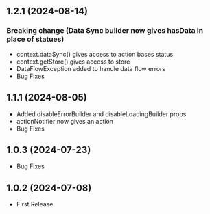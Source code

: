 ## 1.2.1 (2024-08-14)

### Breaking change (Data Sync builder now gives hasData in place of statues)

- context.dataSync() gives access to action bases status
- context.getStore() gives access to store
- DataFlowException added to handle data flow errors
- Bug Fixes

## 1.1.1 (2024-08-05)

- Added disableErrorBuilder and disableLoadingBuilder props
- actionNotifier now gives an action
- Bug Fixes

## 1.0.3 (2024-07-23)

- Bug Fixes

## 1.0.2 (2024-07-08)

- First Release
